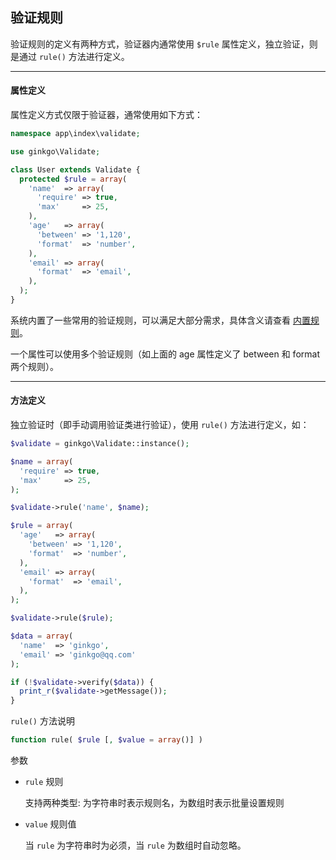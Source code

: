 ## 验证规则

验证规则的定义有两种方式，验证器内通常使用 `$rule` 属性定义，独立验证，则是通过 `rule()` 方法进行定义。

----------

#### 属性定义

属性定义方式仅限于验证器，通常使用如下方式：

``` php
namespace app\index\validate;

use ginkgo\Validate;

class User extends Validate {
  protected $rule = array(
    'name'  => array(
      'require' => true,
      'max'     => 25,
    ),
    'age'   => array(
      'between' => '1,120',
      'format'  => 'number',
    ),
    'email' => array(
      'format'  => 'email',
    ),
  );
}
```

系统内置了一些常用的验证规则，可以满足大部分需求，具体含义请查看 [内置规则](builtin.md)。

一个属性可以使用多个验证规则（如上面的 age 属性定义了 between 和 format 两个规则）。

----------

#### 方法定义

独立验证时（即手动调用验证类进行验证），使用 `rule()` 方法进行定义，如：

``` php
$validate = ginkgo\Validate::instance();

$name = array(
  'require' => true,
  'max'     => 25,
);

$validate->rule('name', $name);

$rule = array(
  'age'   => array(
    'between' => '1,120',
    'format'  => 'number',
  ),
  'email' => array(
    'format'  => 'email',
  ),
);

$validate->rule($rule);

$data = array(
  'name'  => 'ginkgo',
  'email' => 'ginkgo@qq.com'
);

if (!$validate->verify($data)) {
  print_r($validate->getMessage());
}
```

`rule()` 方法说明

``` php
function rule( $rule [, $value = array()] )
```

参数

* `rule` 规则

  支持两种类型: 为字符串时表示规则名，为数组时表示批量设置规则

* `value` 规则值

  当 `rule` 为字符串时为必须，当 `rule` 为数组时自动忽略。
